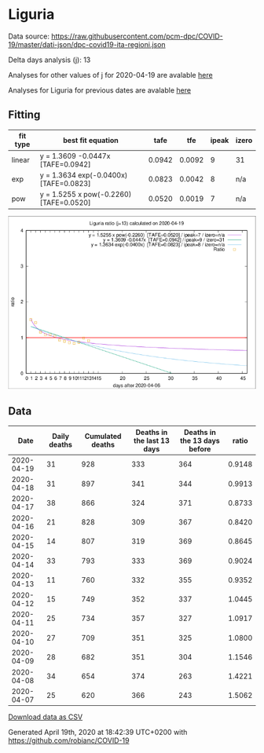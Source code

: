# Liguria

Data source: https://raw.githubusercontent.com/pcm-dpc/COVID-19/master/dati-json/dpc-covid19-ita-regioni.json

Delta days analysis (j): 13

Analyses for other values of j for 2020-04-19 are avalable [here](../2020-04-19/README.md)

Analyses for Liguria for previous dates are avalable [here](../README.md)

## Fitting 
|fit type|best fit equation|tafe|tfe|ipeak|izero|
|-------|-----|--------|------|---|---|
|linear|y = 1.3609 -0.0447x  [TAFE=0.0942]|0.0942|0.0092|9|31|
|exp|y = 1.3634 exp(-0.0400x)  [TAFE=0.0823]|0.0823|0.0042|8|n/a|
|pow|y = 1.5255 x pow(-0.2260)  [TAFE=0.0520]|0.0520|0.0019|7|n/a|

![Plot](COVID-19_liguria_j13_2020-04-19.png)

## Data
|Date|Daily deaths|Cumulated deaths|Deaths in the last 13 days|Deaths in the 13 days before|ratio|
|----|----------|-----------|-------|--------------------|-----|
|2020-04-19|31|928|333|364|0.9148|
|2020-04-18|31|897|341|344|0.9913|
|2020-04-17|38|866|324|371|0.8733|
|2020-04-16|21|828|309|367|0.8420|
|2020-04-15|14|807|319|369|0.8645|
|2020-04-14|33|793|333|369|0.9024|
|2020-04-13|11|760|332|355|0.9352|
|2020-04-12|15|749|352|337|1.0445|
|2020-04-11|25|734|357|327|1.0917|
|2020-04-10|27|709|351|325|1.0800|
|2020-04-09|28|682|351|304|1.1546|
|2020-04-08|34|654|374|263|1.4221|
|2020-04-07|25|620|366|243|1.5062|

[Download data as CSV](COVID-19_liguria_j13_2020-04-19.csv)

Generated April 19th, 2020 at 18:42:39 UTC+0200 with https://github.com/robianc/COVID-19
